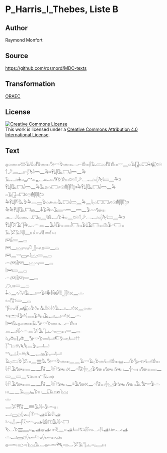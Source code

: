 # P_Harris_I_Thebes, Liste B

## Author

Raymond Monfort

## Source

https://github.com/rosmord/MDC-texts

## Transformation

[ORAEC](https://oraec.github.io/)

## License

<a rel="license" href="http://creativecommons.org/licenses/by/4.0/"><img alt="Creative Commons License" style="border-width:0" src="https://i.creativecommons.org/l/by/4.0/88x31.png" /></a><br />This work is licensed under a <a rel="license" href="http://creativecommons.org/licenses/by/4.0/">Creative Commons Attribution 4.0 International License</a>.

## Text

𓐍𓏏𓏛𓏥𓆷𓄿𓇋𓇋𓏏𓀗𓏛𓏥𓅡𓎡𓅱𓏛𓏥𓂋𓍿𓀀𓏥𓋴𓅓𓂧𓏏𓀗𓀀𓏥𓎟𓈖𓏏𓄿𓉗𓏏𓉐𓇓𓆤𓍹𓇳𓄊𓌳𓐙𓂝𓏏𓆄𓌸𓇋𓏠𓈖𓅆𓍺𓋹𓍑𓋴𓅓𓉐𓏤𓇋𓏠𓈖𓅆<br>
𓅓𓂝𓏤𓇔𓏏𓈇𓏤𓎔𓏏𓈇𓂋𓆱𓏏𓏤𓀙𓅱𓀀𓏥𓍹𓇳𓄊𓌳𓐙𓂝𓏏𓆄𓌸𓇋𓏠𓈖𓅆𓍺𓋹𓍑𓋴𓅓𓉐𓏤𓇋𓏠𓈖𓅆𓅓𓊖𓏏𓏤𓉐𓏤𓍹𓇳𓄟𓋴𓋴𓋾𓉺𓍺𓅆𓋹𓍑𓋴𓅓𓉐𓏤𓇋𓏠𓈖𓅆<br>
𓏏𓄿𓉗𓏏𓉐𓍹𓇳𓄟𓋴𓋴𓋾𓉺𓍺𓅆𓋹𓍑𓋴𓎸𓅓𓅱𓅆𓂋𓈙𓅱𓏏𓂉𓏛𓅓𓉐𓏤𓇋𓏠𓈖𓅆𓈖𓇋𓊪𓏏𓉐𓉐𓏤𓍹𓇳𓄟𓋴𓋴𓋾𓉺𓍺𓅆𓅆𓋹𓍑𓋴𓅓𓉐𓏤𓐍𓈖𓇓𓅱𓅆𓏏𓄿𓏤𓏤𓏤𓏤𓏤𓏏𓏠𓈖𓏠𓈖𓅱𓏏𓏏𓃒𓏥<br>
𓁹𓂋𓇋𓇋𓏏𓏛𓂋𓉐𓏤𓊪𓈖𓇋𓀁𓂝𓅱𓇓𓏏𓈖𓍹𓇳𓄊𓌳𓐙𓂝𓏏𓆄𓌸𓇋𓏠𓈖𓅆𓍺𓋹𓍑𓋴𓅯𓄿𓊹𓅆𓉻𓏛𓂋𓈖𓄿𓇋𓇋𓅱𓏥𓂋𓏤𓌉𓉐𓏥𓅱𓍑𓄿𓉐𓏥𓊚𓅱𓏏𓉐𓏥<br>
𓅓𓅯𓄿𓇋𓇋𓋴𓈖𓏥𓎛𓏏𓏭𓇋𓆳𓏛𓆳𓏏𓏤<br>
𓋞𓄤𓄲𓈖𓊌<br>
𓋞𓈖𓈉𓏏𓏤𓏭𓎤𓃀𓏏𓏭𓊖𓄲𓈖𓊌<br>
𓋞𓈖𓎡𓈙𓏭𓌙𓈉𓄲𓈖𓊌<br>
𓏛𓋞𓄤𓋞𓈖𓈉𓏏𓏤𓄲𓈖𓊌<br>
𓌉𓋞𓄲𓈖𓊌<br>
𓏛𓋞𓌉𓋞𓄲𓈖𓊌<br>
𓈔𓏤𓈒𓏤𓏤𓏤𓄲𓈖𓊌<br>
𓇓𓏏𓈖𓏌𓏤𓎤𓏤𓍱𓅓𓂝𓎡𓅱𓍱𓇗𓄤𓇗𓏞𓎛𓃀𓋴𓍱𓏴𓈖𓏛<br>
𓏌𓏏𓀗𓍱𓄲𓈖𓊌<br>
𓊹𓌢𓏏𓏭𓇋𓆳𓈒𓏤𓏤𓏤𓆤𓏏𓅱𓏊𓏥𓅘𓎛𓇳𓎛𓏊𓄿𓂝𓂝𓏊𓏴𓈖𓏏𓏛<br>
𓄞𓂧𓎛𓅱𓏊𓇋𓂋𓊪𓅱𓏊𓏥𓄿𓂝𓂝𓏏𓏊𓏴𓈖𓏛<br>
𓌉𓋞𓅓𓐍𓏏𓏛𓏥𓅓𓅡𓎡𓅱𓏛𓏥𓂋𓍿𓀀𓏥<br>
𓂋𓂝𓇋𓇋𓏏𓏛𓂋𓅯𓄿𓊹𓊵𓏏𓊪𓈀𓏥𓄲𓈖𓊌<br>
𓍱𓏤𓌾𓏤𓏤𓏤𓋾𓌾𓈖𓅡𓎡𓅱𓏛𓂡𓌤𓅱𓏏𓏭𓂡𓎅<br>
𓇅𓆓𓏏𓄦𓆰𓌸𓂋𓅱𓂷𓂡<br>
𓎔𓂢𓎛𓏏𓄦𓆰𓈖𓂝𓐍𓅱𓂷𓂡<br>
𓄿𓊪𓂧𓅱𓅯𓏥𓈖𓈗𓅓𓅡𓎡𓅱𓏛𓏥𓈖𓈖𓄿𓎡𓄿𓊪𓅱𓏛𓂡𓀀𓏥𓊠𓂝𓅱𓅭𓆟𓂡𓀀𓏥<br>
𓇋𓍯𓄿𓃒𓏥𓂋𓈖𓈖𓀗𓈖𓇋𓍯𓃒𓏥𓏴𓈖𓏏𓀗𓏶𓈋𓅱𓃒𓏥𓃒𓏥𓃒𓏥𓈖𓐪𓏏𓊌𓏥𓃒𓏥𓂋𓏤𓈖𓏠𓈖𓏠𓈖𓃒𓏏𓏥𓆎𓅓𓏏𓊖<br>
𓇋𓍯𓄿𓃒𓏥𓂋𓈖𓈖𓀗𓈖𓇋𓍯𓃒𓏥𓈖𓎼𓄿𓃒𓏴𓈖𓏏𓀗𓏥𓏶𓈋𓅱𓃒𓏥𓃒𓏥𓅓𓅡𓎡𓅱𓏛𓏥𓈖𓈖𓄿𓇾𓏤𓈇𓅱𓏥𓈖𓆼𓄿𓃭𓏤𓌙𓈉<br>
𓏛<br>
𓂋𓏤𓅯𓋹𓀗𓈖𓆷𓄿𓇋𓇋𓏏𓅱𓏛𓏥<br>
𓂝𓈙𓐎𓆭𓆱𓋴𓎝𓎡𓊛𓍑𓄿𓇋𓇋𓊛<br>
𓍲𓏏𓏭𓆭𓆱𓋴𓎝𓎡𓏏𓏭𓊛𓇋𓀁𓉔𓄿𓇋𓇋𓏏𓉐<br>
𓌸𓂋𓅱𓈗𓈘𓏏𓈇𓊛𓐍𓊛𓏥𓂙𓈖𓏏𓊛𓂡𓃒𓅷𓏤𓏭𓂋𓏤𓍘𓇋𓊛𓂓𓏤𓏭𓂋𓏤𓊛<br>
𓏛𓂝𓈙𓐎𓆭𓆱𓍲𓏏𓏭𓆭𓆱𓏥𓊛𓏤<br>
𓐍𓏏𓏛𓏥𓐎𓏏𓏤𓌙𓈉𓅓𓂋𓐍𓏏𓏛𓆈𓏏𓏤𓏤𓏤𓂋𓅯𓄿𓊹𓊵𓏏𓊪𓈀𓏥<br>
<br>

